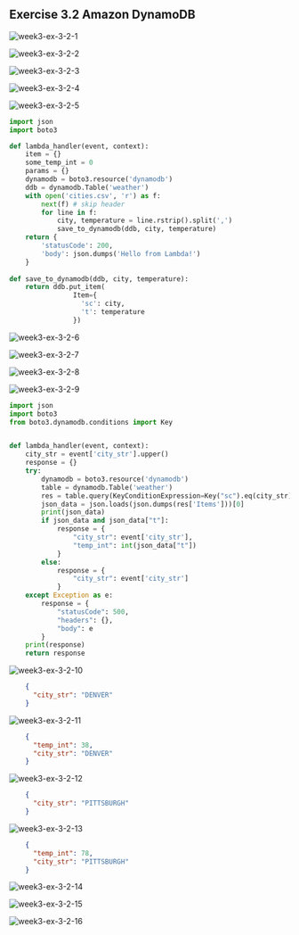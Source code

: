 ## Exercise 3.2 Amazon DynamoDB

![week3-ex-3-2-1](week3-ex-3-2-1.png)

![week3-ex-3-2-2](week3-ex-3-2-2.png)

![week3-ex-3-2-3](week3-ex-3-2-3.png)

![week3-ex-3-2-4](week3-ex-3-2-4.png)

![week3-ex-3-2-5](week3-ex-3-2-5.png)

```python
import json
import boto3

def lambda_handler(event, context):
    item = {}
    some_temp_int = 0
    params = {}
    dynamodb = boto3.resource('dynamodb')
    ddb = dynamodb.Table('weather')
    with open('cities.csv', 'r') as f:
        next(f) # skip header
        for line in f:
            city, temperature = line.rstrip().split(',')
            save_to_dynamodb(ddb, city, temperature)
    return {
        'statusCode': 200,
        'body': json.dumps('Hello from Lambda!')
    }
    
def save_to_dynamodb(ddb, city, temperature):
    return ddb.put_item(
                Item={
                  'sc': city,
                  't': temperature
                })
```

![week3-ex-3-2-6](week3-ex-3-2-6.png)

![week3-ex-3-2-7](week3-ex-3-2-7.png)

![week3-ex-3-2-8](week3-ex-3-2-8.png)

![week3-ex-3-2-9](week3-ex-3-2-9.png)

```python
import json
import boto3
from boto3.dynamodb.conditions import Key


def lambda_handler(event, context):
    city_str = event['city_str'].upper()
    response = {}
    try:
        dynamodb = boto3.resource('dynamodb')
        table = dynamodb.Table('weather')
        res = table.query(KeyConditionExpression=Key("sc").eq(city_str))
        json_data = json.loads(json.dumps(res['Items']))[0]
        print(json_data)
        if json_data and json_data["t"]:
            response = {
                "city_str": event['city_str'],
                "temp_int": int(json_data["t"])
            }
        else:
            response = {
                "city_str": event['city_str']
            }
    except Exception as e:
        response = {
        	"statusCode": 500,
        	"headers": {},
        	"body": e
        }
    print(response)
    return response
```

![week3-ex-3-2-10](week3-ex-3-2-10.png)

```json
    {
      "city_str": "DENVER"
    }
```

![week3-ex-3-2-11](week3-ex-3-2-11.png)

```json
    {
      "temp_int": 38,
      "city_str": "DENVER"
    }
```

![week3-ex-3-2-12](week3-ex-3-2-12.png)

```json
    {
      "city_str": "PITTSBURGH"
    }
```

![week3-ex-3-2-13](week3-ex-3-2-13.png)

```json
    {
      "temp_int": 78,
      "city_str": "PITTSBURGH"
    }
```

![week3-ex-3-2-14](week3-ex-3-2-14.png)

![week3-ex-3-2-15](week3-ex-3-2-15.png)

![week3-ex-3-2-16](week3-ex-3-2-16.png)
